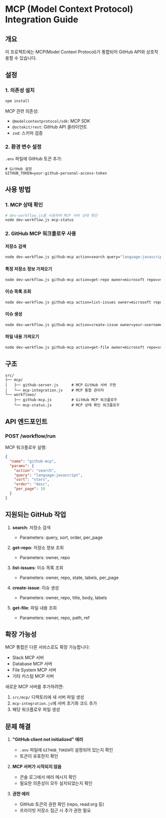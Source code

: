 # MCP (Model Context Protocol) Integration Guide

## 개요

이 프로젝트에는 MCP(Model Context Protocol)가 통합되어 GitHub API와 상호작용할 수 있습니다.

## 설정

### 1. 의존성 설치

```bash
npm install
```

MCP 관련 의존성:
- `@modelcontextprotocol/sdk`: MCP SDK
- `@octokit/rest`: GitHub API 클라이언트
- `zod`: 스키마 검증

### 2. 환경 변수 설정

`.env` 파일에 GitHub 토큰 추가:

```env
# GitHub 설정
GITHUB_TOKEN=your-github-personal-access-token
```

## 사용 방법

### 1. MCP 상태 확인

```bash
# dev-workflow.js를 사용하여 MCP 서버 상태 확인
node dev-workflow.js mcp-status
```

### 2. GitHub MCP 워크플로우 사용

#### 저장소 검색
```bash
node dev-workflow.js github-mcp action=search query="language:javascript stars:>1000"
```

#### 특정 저장소 정보 가져오기
```bash
node dev-workflow.js github-mcp action=get-repo owner=microsoft repo=vscode
```

#### 이슈 목록 조회
```bash
node dev-workflow.js github-mcp action=list-issues owner=microsoft repo=vscode state=open
```

#### 이슈 생성
```bash
node dev-workflow.js github-mcp action=create-issue owner=your-username repo=your-repo title="Test issue" body="This is a test"
```

#### 파일 내용 가져오기
```bash
node dev-workflow.js github-mcp action=get-file owner=microsoft repo=vscode path=README.md
```

## 구조

```
src/
├── mcp/
│   ├── github-server.js      # MCP GitHub 서버 구현
│   └── mcp-integration.js    # MCP 통합 관리자
└── workflows/
    ├── github-mcp.js         # GitHub MCP 워크플로우
    └── mcp-status.js         # MCP 상태 확인 워크플로우
```

## API 엔드포인트

### POST /workflow/run

MCP 워크플로우 실행:

```json
{
  "name": "github-mcp",
  "params": {
    "action": "search",
    "query": "language:javascript",
    "sort": "stars",
    "order": "desc",
    "per_page": 10
  }
}
```

## 지원되는 GitHub 작업

1. **search**: 저장소 검색
   - Parameters: query, sort, order, per_page

2. **get-repo**: 저장소 정보 조회
   - Parameters: owner, repo

3. **list-issues**: 이슈 목록 조회
   - Parameters: owner, repo, state, labels, per_page

4. **create-issue**: 이슈 생성
   - Parameters: owner, repo, title, body, labels

5. **get-file**: 파일 내용 조회
   - Parameters: owner, repo, path, ref

## 확장 가능성

MCP 통합은 다른 서비스로도 확장 가능합니다:
- Slack MCP 서버
- Database MCP 서버
- File System MCP 서버
- 기타 커스텀 MCP 서버

새로운 MCP 서버를 추가하려면:
1. `src/mcp/` 디렉토리에 새 서버 파일 생성
2. `mcp-integration.js`에 서버 초기화 코드 추가
3. 해당 워크플로우 파일 생성

## 문제 해결

1. **"GitHub client not initialized" 에러**
   - `.env` 파일에 `GITHUB_TOKEN`이 설정되어 있는지 확인
   - 토큰이 유효한지 확인

2. **MCP 서버가 시작되지 않음**
   - 콘솔 로그에서 에러 메시지 확인
   - 필요한 의존성이 모두 설치되었는지 확인

3. **권한 에러**
   - GitHub 토큰의 권한 확인 (repo, read:org 등)
   - 프라이빗 저장소 접근 시 추가 권한 필요